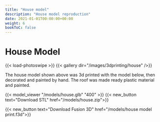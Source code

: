 ```yaml
---
title: "House model"
description: "House model reproduction"
date: 2021-01-01T00:00:00+00:00
weight: 6
bookToC: false
---
```


# House Model

{{< load-photoswipe >}}
{{< gallery dir="/images/3dprinting/house" />}}

The house model shown above was 3d printed with the model below, then decorated and painted by hand. The roof was made ready plastic material and painted.

{{< model_viewer "/models/house.glb" "400" >}}
{{< new_button text="Download STL" href="/models/house.zip">}}

{{< new_button text="Download Fusion 3D" href="/models/house model print.f3d">}}
